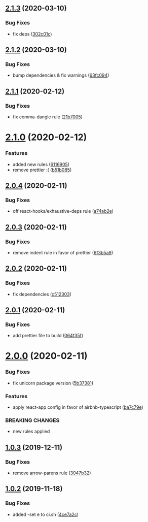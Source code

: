 ## [2.1.3](https://github.com/roborox/eslint-default-config/compare/v2.1.2...v2.1.3) (2020-03-10)


### Bug Fixes

* fix deps ([302c01c](https://github.com/roborox/eslint-default-config/commit/302c01c606f6704877a80cda88737af41086f3bd))

## [2.1.2](https://github.com/roborox/eslint-default-config/compare/v2.1.1...v2.1.2) (2020-03-10)


### Bug Fixes

* bump dependencies & fix warnings ([63fc094](https://github.com/roborox/eslint-default-config/commit/63fc09492ed85b5e5baa53d81a42b88788b9588b))

## [2.1.1](https://github.com/roborox/eslint-default-config/compare/v2.1.0...v2.1.1) (2020-02-12)


### Bug Fixes

* fix comma-dangle rule ([21b7005](https://github.com/roborox/eslint-default-config/commit/21b7005))

# [2.1.0](https://github.com/roborox/eslint-default-config/compare/v2.0.4...v2.1.0) (2020-02-12)


### Features

* added new rules ([6116905](https://github.com/roborox/eslint-default-config/commit/6116905))
* remove prettier :( ([b51b085](https://github.com/roborox/eslint-default-config/commit/b51b085))

## [2.0.4](https://github.com/roborox/eslint-default-config/compare/v2.0.3...v2.0.4) (2020-02-11)


### Bug Fixes

* off react-hooks/exhaustive-deps rule ([a74ab2e](https://github.com/roborox/eslint-default-config/commit/a74ab2e))

## [2.0.3](https://github.com/roborox/eslint-default-config/compare/v2.0.2...v2.0.3) (2020-02-11)


### Bug Fixes

* remove indent rule in favor of prettier ([6f3b5a9](https://github.com/roborox/eslint-default-config/commit/6f3b5a9))

## [2.0.2](https://github.com/roborox/eslint-default-config/compare/v2.0.1...v2.0.2) (2020-02-11)


### Bug Fixes

* fix dependencies ([c512303](https://github.com/roborox/eslint-default-config/commit/c512303))

## [2.0.1](https://github.com/roborox/eslint-default-config/compare/v2.0.0...v2.0.1) (2020-02-11)


### Bug Fixes

* add prettier file to build ([064f35f](https://github.com/roborox/eslint-default-config/commit/064f35f))

# [2.0.0](https://github.com/roborox/eslint-default-config/compare/v1.0.3...v2.0.0) (2020-02-11)


### Bug Fixes

* fix unicorn package version ([5b37381](https://github.com/roborox/eslint-default-config/commit/5b37381))


### Features

* apply react-app config in favor of airbnb-typescript ([ba7c79e](https://github.com/roborox/eslint-default-config/commit/ba7c79e))


### BREAKING CHANGES

* new rules applied

## [1.0.3](https://github.com/roborox/eslint-default-config/compare/v1.0.2...v1.0.3) (2019-12-11)


### Bug Fixes

* remove arrow-parens rule ([3047b32](https://github.com/roborox/eslint-default-config/commit/3047b32))

## [1.0.2](https://github.com/roborox/eslint-default-config/compare/v1.0.1...v1.0.2) (2019-11-18)


### Bug Fixes

* added -set e to ci.sh ([4ce7a2c](https://github.com/roborox/eslint-default-config/commit/4ce7a2c))
